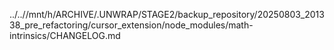 ../..//mnt/h/ARCHIVE/.UNWRAP/STAGE2/backup_repository/20250803_201338_pre_refactoring/cursor_extension/node_modules/math-intrinsics/CHANGELOG.md